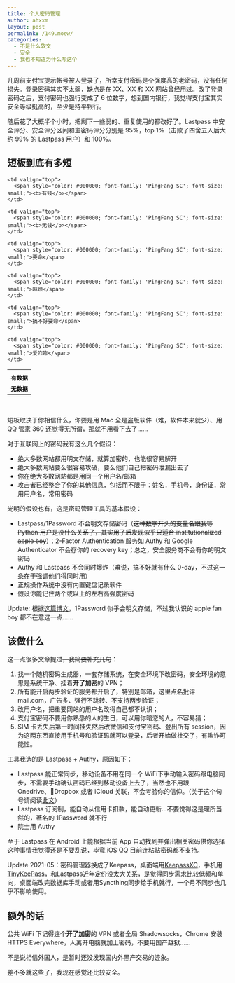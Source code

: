 ```yaml
---
title: 个人密码管理
author: ahxxm
layout: post
permalink: /149.moew/
categories:
  - 不是什么软文
  - 安全
  - 我也不知道为什么写这个
---
```

几周前支付宝提示帐号被人登录了，所幸支付密码是个强度高的老密码，没有任何损失。登录密码其实不太弱，缺点是在 XX、XX 和 XX 网站曾经用过。改了登录密码之后，支付密码也强行变成了 6 位数字，想到国内银行，我觉得支付宝其实安全等级挺高的，至少是持平银行。

随后花了大概半个小时，把剩下一些弱的、重复使用的都改好了。Lastpass 中安全评分、安全评分区间和主密码评分分别是 95%，top 1%（击败了四舍五入后大约 99% 的 Lastpass 用户）和 100%。

<!--more-->

## 短板到底有多短

<table cellspacing="0" cellpadding="0">
  <tr>
    <td valign="top">
    </td>
    
    <td valign="top">
      <span style="color: #000000; font-family: 'PingFang SC'; font-size: small;"><b>有钱</b></span>
    </td>
    
    <td valign="top">
      <span style="color: #000000; font-family: 'PingFang SC'; font-size: small;"><b>无钱</b></span>
    </td>
  </tr>
  
  <tr>
    <td valign="top">
      <span style="color: #000000; font-family: 'PingFang SC'; font-size: small;"><b>有数据</b></span>
    </td>
    
    <td valign="top">
      <span style="color: #000000; font-family: 'PingFang SC'; font-size: small;">要命</span>
    </td>
    
    <td valign="top">
      <span style="color: #000000; font-family: 'PingFang SC'; font-size: small;">麻烦</span>
    </td>
  </tr>
  
  <tr>
    <td valign="top">
      <span style="color: #000000; font-family: 'PingFang SC'; font-size: small;"><b>无数据</b></span>
    </td>
    
    <td valign="top">
      <span style="color: #000000; font-family: 'PingFang SC'; font-size: small;">搞不好要命</span>
    </td>
    
    <td valign="top">
      <span style="color: #000000; font-family: 'PingFang SC'; font-size: small;">爱咋咋</span>
    </td>
  </tr>
</table>

&nbsp;

短板取决于你相信什么，你要是用 Mac 全是盗版软件（难，软件本来就少）、用 QQ 管家 360 还觉得无所谓，那就不用看下去了……

对于互联网上的密码我有这么几个假设：

  * 绝大多数网站都用明文存储，就算加密的，也能很容易解开
  * 绝大多数网站要么很容易攻破，要么他们自己把密码泄漏出去了
  * 你在绝大多数网站都是用同一个用户名/邮箱
  * 攻击者已经整合了你的其他信息，包括而不限于：姓名，手机号，身份证，常用用户名，常用密码

光明的假设也有，这是密码管理工具的基本假设：

  * Lastpass/1Password 不会明文存储密码（<del>这种数字开头的变量名跟我等 Python 用户是没什么关系了，其实</del><del>用了后发现似乎只适合 institutionalized apple boy</del>）；2-Factor Authentication 服务如 Authy 和 Google Authenticator 不会存你的 recovery key；总之，安全服务商不会有你的明文密码
  * Authy 和 Lastpass 不会同时爆炸（难说，搞不好就有什么 0-day，不过这一条在于强调他们得同时用）
  * 正规操作系统中没有内置键盘记录软件
  * 假设你能记住两个或以上的左右高强度密码

Update: 根据[这篇博文](http://myers.io/2015/10/22/1password-leaks-your-data/)，1Password 似乎会明文存储，不过我认识的 apple fan boy 都不在意这一点……

## 该做什么

这一点很多文章提过<del>，我简要补充几句</del>：

  1. 找一个随机密码生成器，一套存储系统，在安全环境下改密码，安全环境的意思是系统干净、挂着**开了加密**的 VPN；
  2. 所有能开启两步验证的服务都开启了，特别是邮箱，这里点名批评 mail.com，广告多、强行不跳转、不支持两步验证；
  3. 改用户名，把重要网站的用户名改得自己都不认识；
  4. 支付宝密码不要用你熟悉的人的生日，可以用你暗恋的人，不容易猜；
  5. SIM 卡丢失后第一时间挂失然后改微信和支付宝密码、登出所有 session，因为这两东西直接用手机号和验证码就可以登录，后者开始做社交了，有欺诈可能性。

工具我选的是 Lastpass + Authy，原因如下：

  * Lastpass 能正常同步，移动设备不用在同一个 WiFi下手动输入密码跟电脑同步，不需要手动确认密码已经到移动设备上去了，当然也不用跟 Onedrive、Dropbox 或者 iCloud 关联，不会考验你的信仰。（关于这个句号请阅读<a href="http://languagelog.ldc.upenn.edu/nll/?p=21548" target="_blank">此文</a>）
  * Lastpass 订阅制，能自动从信用卡扣款，能自动更新…不要觉得这是理所当然的，著名的 1Password 就不行
  * 院士用 Authy

至于 Lastpass 在 Android 上能根据当前 App 自动找到并弹出相关密码供你选择这种事情我觉得还是不要乱说，毕竟 iOS QQ 目前连粘贴密码都不支持。

Update 2021-05：密码管理器换成了Keepass，桌面端用[KeepassXC](https://keepassxc.org/)，手机用[TinyKeePass](https://github.com/sorz/TinyKeePass)，和Lastpass近年定价没太大关系，是觉得同步需求比较低频和单向，桌面端改完数据库手动或者用Syncthing同步给手机就行，一个月不同步也几乎不影响使用。

## 额外的话

公共 WiFi 下记得连个**开了加密**的 VPN 或者全局 Shadowsocks，Chrome 安装 HTTPS Everywhere，人离开电脑就加上密码，不要用国产越狱……

不是说相信外国人，是暂时还没发现国内外黑产交易的迹象。

差不多就这些了，我现在感觉还比较安全。
